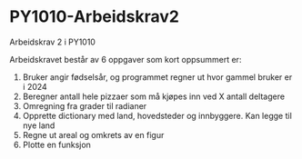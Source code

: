 # PY1010-Arbeidskrav2
Arbeidskrav 2 i PY1010

Arbeidskravet består av 6 oppgaver som kort oppsummert er:
1. Bruker angir fødselsår, og programmet regner ut hvor gammel bruker er i 2024
2. Beregner antall hele pizzaer som må kjøpes inn ved X antall deltagere
3. Omregning fra grader til radianer
4. Opprette dictionary med land, hovedsteder og innbyggere. Kan legge til nye land
5. Regne ut areal og omkrets av en figur
6. Plotte en funksjon
